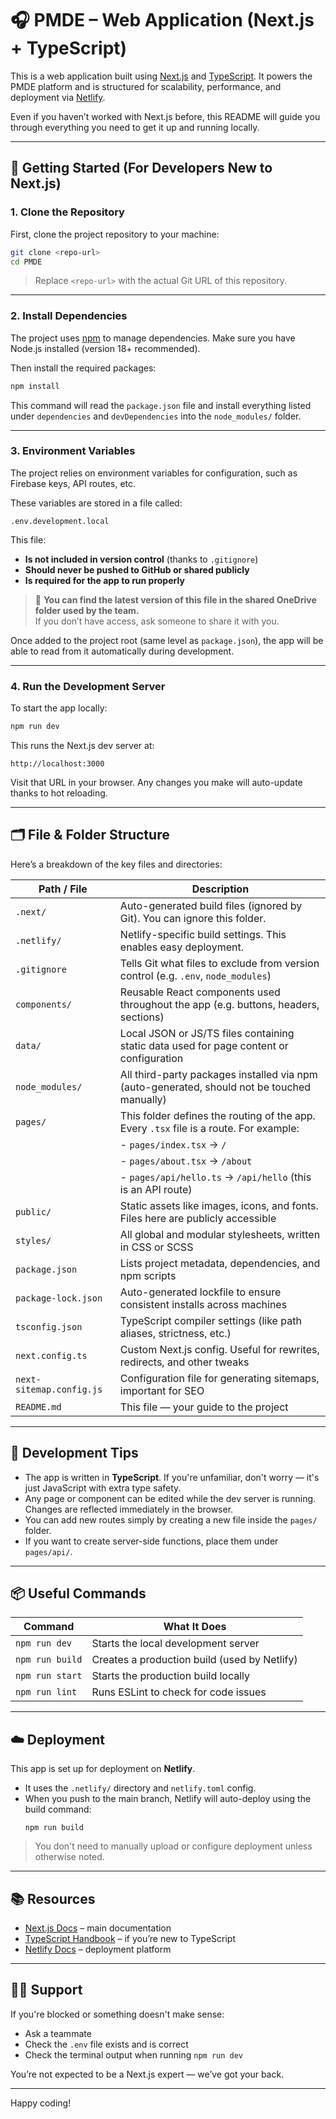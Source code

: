 # 🎧 PMDE – Web Application (Next.js + TypeScript)

This is a web application built using [Next.js](https://nextjs.org/) and [TypeScript](https://www.typescriptlang.org/). It powers the PMDE platform and is structured for scalability, performance, and deployment via [Netlify](https://www.netlify.com/).

Even if you haven’t worked with Next.js before, this README will guide you through everything you need to get it up and running locally.

---

## 🚀 Getting Started (For Developers New to Next.js)

### 1. Clone the Repository

First, clone the project repository to your machine:

```bash
git clone <repo-url>
cd PMDE
```

> Replace `<repo-url>` with the actual Git URL of this repository.

---

### 2. Install Dependencies

The project uses [npm](https://www.npmjs.com/) to manage dependencies. Make sure you have Node.js installed (version 18+ recommended).

Then install the required packages:

```bash
npm install
```

This command will read the `package.json` file and install everything listed under `dependencies` and `devDependencies` into the `node_modules/` folder.

---

### 3. Environment Variables

The project relies on environment variables for configuration, such as Firebase keys, API routes, etc.

These variables are stored in a file called:

```
.env.development.local
```

This file:

- **Is not included in version control** (thanks to `.gitignore`)
- **Should never be pushed to GitHub or shared publicly**
- **Is required for the app to run properly**

> 🔐 **You can find the latest version of this file in the shared OneDrive folder used by the team.**  
> If you don’t have access, ask someone to share it with you.

Once added to the project root (same level as `package.json`), the app will be able to read from it automatically during development.

---

### 4. Run the Development Server

To start the app locally:

```bash
npm run dev
```

This runs the Next.js dev server at:

```
http://localhost:3000
```

Visit that URL in your browser. Any changes you make will auto-update thanks to hot reloading.

---

## 🗂 File & Folder Structure

Here’s a breakdown of the key files and directories:

| Path / File              | Description                                                                                 |
| ------------------------ | ------------------------------------------------------------------------------------------- |
| `.next/`                 | Auto-generated build files (ignored by Git). You can ignore this folder.                    |
| `.netlify/`              | Netlify-specific build settings. This enables easy deployment.                              |
| `.gitignore`             | Tells Git what files to exclude from version control (e.g. `.env`, `node_modules`)          |
| `components/`            | Reusable React components used throughout the app (e.g. buttons, headers, sections)         |
| `data/`                  | Local JSON or JS/TS files containing static data used for page content or configuration     |
| `node_modules/`          | All third-party packages installed via npm (auto-generated, should not be touched manually) |
| `pages/`                 | This folder defines the routing of the app. Every `.tsx` file is a route. For example:      |
|                          | - `pages/index.tsx` → `/`                                                                   |
|                          | - `pages/about.tsx` → `/about`                                                              |
|                          | - `pages/api/hello.ts` → `/api/hello` (this is an API route)                                |
| `public/`                | Static assets like images, icons, and fonts. Files here are publicly accessible             |
| `styles/`                | All global and modular stylesheets, written in CSS or SCSS                                  |
| `package.json`           | Lists project metadata, dependencies, and npm scripts                                       |
| `package-lock.json`      | Auto-generated lockfile to ensure consistent installs across machines                       |
| `tsconfig.json`          | TypeScript compiler settings (like path aliases, strictness, etc.)                          |
| `next.config.ts`         | Custom Next.js config. Useful for rewrites, redirects, and other tweaks                     |
| `next-sitemap.config.js` | Configuration file for generating sitemaps, important for SEO                               |
| `README.md`              | This file — your guide to the project                                                       |

---

## 🧪 Development Tips

- The app is written in **TypeScript**. If you're unfamiliar, don't worry — it's just JavaScript with extra type safety.
- Any page or component can be edited while the dev server is running. Changes are reflected immediately in the browser.
- You can add new routes simply by creating a new file inside the `pages/` folder.
- If you want to create server-side functions, place them under `pages/api/`.

---

## 📦 Useful Commands

| Command         | What It Does                                 |
| --------------- | -------------------------------------------- |
| `npm run dev`   | Starts the local development server          |
| `npm run build` | Creates a production build (used by Netlify) |
| `npm run start` | Starts the production build locally          |
| `npm run lint`  | Runs ESLint to check for code issues         |

---

## ☁️ Deployment

This app is set up for deployment on **Netlify**.

- It uses the `.netlify/` directory and `netlify.toml` config.
- When you push to the main branch, Netlify will auto-deploy using the build command:
  ```
  npm run build
  ```

> You don't need to manually upload or configure deployment unless otherwise noted.

---

## 📚 Resources

- [Next.js Docs](https://nextjs.org/docs) – main documentation
- [TypeScript Handbook](https://www.typescriptlang.org/docs/) – if you’re new to TypeScript
- [Netlify Docs](https://docs.netlify.com/) – deployment platform

---

## 👩‍💻 Support

If you're blocked or something doesn't make sense:

- Ask a teammate
- Check the `.env` file exists and is correct
- Check the terminal output when running `npm run dev`

You’re not expected to be a Next.js expert — we’ve got your back.

---

Happy coding!
